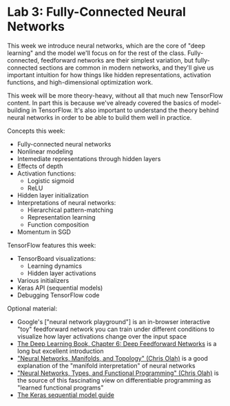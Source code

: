 # Lab 3: Fully-Connected Neural Networks
This week we introduce neural networks, which are the core of "deep learning" and the model we'll focus on for the rest of the class.
Fully-connected, feedforward networks are their simplest variation, but fully-connected sections are common in modern networks, and they'll give us important intuition for how things like hidden representations, activation functions, and high-dimensional optimization work.

This week will be more theory-heavy, without all that much new TensorFlow content.
In part this is because we've already covered the basics of model-building in TensorFlow.
It's also important to understand the theory behind neural networks in order to be able to build them well in practice.

Concepts this week:
 - Fully-connected neural networks
 - Nonlinear modeling
 - Intemediate representations through hidden layers
 - Effects of depth
 - Activation functions:
    - Logistic sigmoid
    - ReLU
 - Hidden layer initialization
 - Interpretations of neural networks:
    - Hierarchical pattern-matching
    - Representation learning
    - Function composition
 - Momentum in SGD

TensorFlow features this week:
 - TensorBoard visualizations:
    - Learning dynamics
    - Hidden layer activations
 - Various initializers
 - Keras API (sequential models)
 - Debugging TensorFlow code

Optional material:
 - Google's ["neural network playground"] is an in-browser interactive "toy" feedforward network you can train under different conditions to visualize how layer activations change over the input space
 - [The Deep Learning Book, Chapter 6: Deep Feedforward Networks](http://www.deeplearningbook.org/contents/mlp.html) is a long but excellent introduction 
 - ["Neural Networks, Manifolds, and Topology" (Chris Olah)](https://colah.github.io/posts/2014-03-NN-Manifolds-Topology/) is a good explanation of the "manifold interpretation" of neural networks
 - ["Neural Networks, Types, and Functional Programming" (Chris Olah)](https://colah.github.io/posts/2015-09-NN-Types-FP/) is the source of this fascinating view on differentiable programming as "learned functional programs"
 - [The Keras sequential model guide](https://keras.io/getting-started/sequential-model-guide/)
